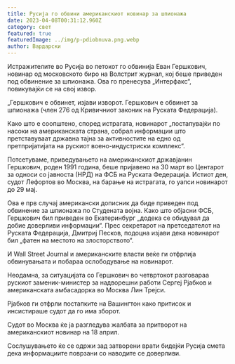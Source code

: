 ```yaml
---
title: Русија го обвини американскиот новинар за шпионажа
date: 2023-04-08T00:31:12.960Z
category: свет
featured: true
featuredImage: ../img/p-pdiobnuva.png.webp
author: Вардарски
---
```


Истражителите во Русија во петокот го обвинија Еван Гершкович, новинар од московското биро на Волстрит журнал, кој беше приведен под обвинение за шпионажа. Ова го пренесува „Интерфакс“, повикувајќи се на свој извор.

„Гершкович е обвинет, изјави изворот. Гершкович е обвинет за шпионажа (член 276 од Кривичниот законик на Руската Федерација).

Како што е соопштено, според истрагата, новинарот „постапувајќи по насоки на американската страна, собрал информации што претставуваат државна тајна за активностите на едно од претпријатијата на рускиот воено-индустриски комплекс“.

Потсетуваме, приведувањето на американскиот државјанин Гершкович, роден 1991 година, беше пријавено на 30 март во Центарот за односи со јавноста (НРД) на ФСБ на Руската Федерација. Истиот ден, судот Лефортов во Москва, на барање на истрагата, го уапси новинарот до 29 мај.

Ова е прв случај американски дописник да биде приведен под обвинение за шпионажа по Студената војна.
Како што објасни ФСБ, Гершкович бил приведен во Екатеринбург „додека се обидувал да добие доверливи информации“. Прес секретарот на претседателот на Руската Федерација, Дмитриј Песков, подоцна изјави дека новинарот бил „фатен на местото на злосторството“.

И Wall Street Journal и американските власти веќе ги отфрлија обвинувањата и побараа ослободување на новинарот.

Неодамна, за ситуацијата со Гершкович во четвртокот разговараа рускиот заменик-министер за надворешни работи Сергеј Рјабков и американската амбасадорка во Москва Лин Трејси.

Рјабков ги отфрли постапките на Вашингтон како притисок и инсистираше судот да го има зборот.

Судот во Москва ќе ја разгледува жалбата за притворот на американскиот новинар на 18 април.

Сослушувањето ќе се одржи зад затворени врати бидејќи Русија смета дека информациите поврзани со наводите се доверливи.
